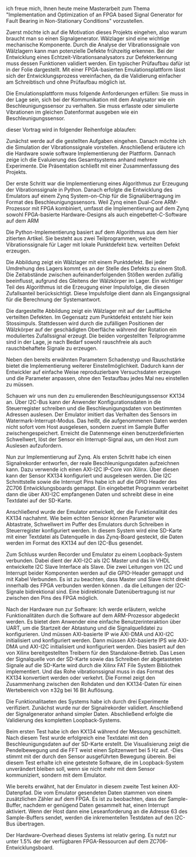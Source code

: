 ich freue mich, Ihnen heute meine Masterarbeit zum Thema "Implementation and Optimization of an FPGA based Signal Generator for Fault Bearing in Non-Stationary Conditions" vorzustellen.

Zuerst möchte ich auf die Motivation dieses Projekts eingehen, also warum braucht man so einen Signalgenerator. Wälzlager sind eine wichtige mechanische Komponente. Durch die Analyse der Vibrationssignale von  Wälzlagern kann man potenzielle Defekte frühzeitig erkennen. Bei der Entwicklung eines Echtzeit-Vibrationsanalysators zur Defekterkennung muss dessen Funktionen validiert werden. Ein typischer Prüfaufbau dafür ist in der Folie dargestellt. Mit einer FPGA-basierten Emulationsplattform lässt sich der Entwicklungsprozess vereinfachen, da die Validierung einfacher am Schreibtisch und ohne Prüfaufbau möglich ist.

Die Emulationsplattform muss folgende Anforderungen erfüllen: Sie muss in der Lage sein, sich bei der Kommunikation mit dem Analysator wie ein Beschleunigungssensor zu verhalten. Sie muss erfasste oder simulierte Vibrationen im gleichen Datenformat ausgeben wie ein Beschleunigungssensor.

dieser Vortrag wird in folgender Reihenfolge ablaufen: 

Zunächst werde auf die gestellten Aufgaben eingehen. Danach möchte ich  die Simulation der Vibrationssignale vorstellen. Anschließend  erläutere ich die Hardware sowie software Implementierung der Plattform. Dannach zeige ich  die Evaluierung des Gesamtsystems anhand mehrere Experimente. Die Präsentation schließt mit einer Zusammenfassung des Projekts.

Der erste Schritt war die Implementierung eines Algorithmus zur Erzeugung der Vibrationssignale in Python. Danach erfolgte die Entwicklung des Emulators auf einem Zynq System-on-Chip für die Signalübertragung im Format des Beschleunigungssensors.  Weil Zynq einen Dual-Core ARM-Prozessor mit  FPGA kombiniert, umfasst die Implementierung auf dem Zynq sowohl FPGA-basierte Hardware-Designs als auch eingebettet-C-Software auf dem ARM

Die Python-Implementierung basiert auf dem Algorithmus aus dem hier zitierten Artikel. Sie besteht aus zwei Teilprogrammen, welche Vibrationssignale für Lager mit lokale Punktdefekt bzw. verteilten Defekt erzeugen.

Die Abbildung zeigt ein Wälzlager mit einem Punktdefekt. Bei jeder Umdrehung des Lagers kommt es an der Stelle des Defekts zu einem Stoß. Die Zeitabstände zwischen aufeinanderfolgenden Stößen werden zufällig beeinflusst, aufgrund des Gleitens der Wälzkörper im Lager.  Ein wichtiger Teil des Algorithmus ist die Erzeugung einer Impulsfolge, die diesen Zufallsanteil berücksichtigt. Diese Impulsfolge dient dann als Eingangssignal für die Berechnung der Systemantwort. 

Die dargestellte Abbildung zeigt ein Wälzlager mit auf der Lauffläche verteilten Defekten. Im Gegensatz zum Punktdefekt entsteht hier kein Stossimpuls. Stattdessen wird durch die zufälligen Positionen der Wälzkörper auf der geschädigten Oberfläche während der Rotation ein moduliertes Zufallssignal erzeugt.  Die beiden vorgestellten Teilprogramme sind in der Lage, je nach Bedarf sowohl rauschfreie als auch rauschbehaftete Signale zu erzeugen.  


Neben den bereits erwähnten Parametern Schadenstyp und Rauschstärke bietet die Implementierung weiterer Einstellmöglichkeit. Dadurch kann der Entwickler auf einfache Weise reproduzierbare Versuchsdaten erzeugen und die Parameter anpassen, ohne den Testaufbau jedes Mal neu einstellen zu müssen.

Schauen wir uns nun den zu emulierenden Beschleunigungssensor KX134 an. Über  I2C-Bus kann der Anwender Konfigurationsdaten in die Steuerregister schreiben und die Beschleunigungsdaten von bestimmten Adressen auslesen. Der Emulator imitiert das Verhalten des Sensors im Watermark-Interrupt-Modus.  Das heißt, die aufgenommenen Daten werden nicht sofort vom Host ausgelesen, sondern zuerst im Sample Buffer zwischengespeichert. Erreicht die Datenmenge einen benutzerdefinierten Schwellwert, löst der Sensor ein Interrupt-Signal aus, um den Host zum Auslesen aufzufordern.

Nun zur Implementierung auf Zynq. Als ersten Schritt habe ich einen Signalrekorder entworfen, der reale Beschleunigungsdaten aufzeichnen kann. Dazu verwende ich einen AXI-I2C IP-Core von Xilinx. Über diesen kann der Sensor KX134 konfiguriert und ausgelesen werden. Die I2C Schnittstelle sowie die Interrupt Pins habe ich auf die GPIO Header des ZC706 Entwicklungsboards gemappt. Ein eingebettet Programm verarbeitet dann die über AXI-I2C empfangenen Daten und schreibt diese in eine Textdatei auf der SD-Karte.


Anschließend wurde der Emulator entwickelt, der die Funktionalität des KX134 nachahmt. Wie beim echten Sensor können Parameter wie Abtastrate, Schwellwert im Puffer des Emulators durch Schreiben in Steuerregister konfiguriert werden.   In diesem System wird eine SD-Karte mit einer Textdatei als Datenquelle in das Zynq-Board gesteckt, die Daten werden im Format des KX134 auf den I2C-Bus gesendet.

Zum Schluss wurden Recorder und Emulator zu einem Loopback-System verbunden. Dabei dient der AXI-I2C als I2C Master und das in VHDL entwickelte I2C Slave Interface als Slave. Die zwei Leitungen von I2C und Interrupt beider Komponenten werden auf die GPIO-Header gemappt und mit Kabel Verbunden. Es ist zu beachten, dass Master und Slave nicht direkt innerhalb des FPGA verbunden werden können . da die Leitungen der I2C-Signale bidirektional sind. Eine bidirektionale Datenübertragung ist nur zwischen den Pins des FPGA möglich.

Nach der Hardware nun zur Software: Ich werde erläutern, welche Funktionalitäten durch die Software auf dem ARM-Prozessor abgedeckt werden. Es bietet dem Anwender eine einfache Benutzerinteraktion über UART, um die Startzeit der Abtastung und die Signalquelldatei zu konfigurieren.   Und müssen AXI-basierte IP wie AXI-DMA und AXI-I2C initialisiert und konfiguriert werden. Dann müssen AXI-basierte IPS wie AXI-DMA und AXI-I2C initialisiert und konfiguriert werden. Dies basiert auf den von Xilinx bereitgestellten Treibern für den Standalone-Betrieb. Das Lesen der Signalquelle von der SD-Karte sowie das Schreiben der abgetasteten Signale auf die SD-Karte wird durch die Xilinx FAT File System Bibliothek implementiert.  Und das Rohe vibrationssignal  muss in das Format des KX134 konvertiert werden oder verkehrt. Die Formel zeigt den Zusammenhang zwischen den Rohdaten und den KX134-Daten für einen Wertebereich von ±32g bei 16 Bit Auflösung.

Die Funktionalitaeten des Systems habe ich durch drei  Experimente verifiziert. Zunächst wurde nur der Signalrekorder validiert. Anschließend der Signalgenerator anhand simpler Daten. Abschließend erfolgte die Validierung des kompletten Loopback-Systems.  

Beim ersten Test habe ich den KX134 während der Messung geschüttelt. Nach diesem Test wurde erfolgreich eine Textdatei mit den Beschleunigungsdaten auf der SD-Karte erstellt. Die Visualisierung zeigt die Pendelbewegung und die FFT weist einen Spitzenwert bei 5 Hz auf. -Dies stimmt mit der durch den Sensor ausgeführten Bewegung überein.  Bei diesem Test erhalte ich eine getestete Software, die im Loopback-System unverändert bleiben soll, wenn sie nicht mehr mit dem Sensor kommuniziert, sondern mit dem Emulator.  

Wie bereits erwähnt, hat der Emulator in diesem zweite Test keinen AXI-Datenpfad.  Die vom Emulator gesendeten Daten stammen von einem zusätzlichen Zähler auf dem FPGA. 
Es ist zu beobachten, dass der Sample-Buffer, nachdem er genügend Daten gesammelt hat, einen Interrupt aktiviert.  Wenn der Host dann eine Leseanforderung an die Adresse 63 des Sample-Buffers sendet, werden die inkrementellen Testdaten auf den I2C-Bus übertragen.

Der Hardware-Overhead dieses Systems ist relativ gering. Es nutzt nur unter 1.5% der  der verfügbaren FPGA-Ressourcen auf dem ZC706-Entwicklungsboard.